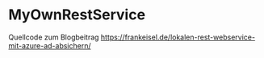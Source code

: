 # MyOwnRestService
Quellcode zum Blogbeitrag https://frankeisel.de/lokalen-rest-webservice-mit-azure-ad-absichern/
